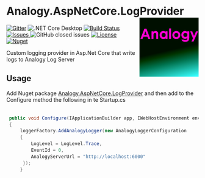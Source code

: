 # Analogy.AspNetCore.LogProvider       <img src="./Assets/icon.png" align="right" width="155px" height="155px">

<p align="center">

[![Gitter](https://badges.gitter.im/Analogy-LogViewer/community.svg)](https://gitter.im/Analogy-LogViewer/community?utm_source=badge&utm_medium=badge&utm_campaign=pr-badge)  ![.NET Core Desktop](https://github.com/Analogy-LogViewer/Analogy.AspNetCore.LogProvider/workflows/.NET%20Core%20Desktop/badge.svg)  [![Build Status](https://dev.azure.com/Analogy-LogViewer/Analogy%20Log%20Viewer/_apis/build/status/Analogy-LogViewer.Analogy.AspNetCore.LogProvider?branchName=main)](https://dev.azure.com/Analogy-LogViewer/Analogy%20Log%20Viewer/_build/latest?definitionId=37&branchName=main)
 <a href="https://github.com/Analogy-LogViewer/Analogy.AspNetCore.LogProvider/issues">
    <img src="https://img.shields.io/github/issues/Analogy-LogViewer/Analogy.AspNetCore.LogProvider" img alt="Issues"/>
</a>
![GitHub closed issues](https://img.shields.io/github/issues-closed-raw/Analogy-LogViewer/Analogy.AspNetCore.LogProvider)
<a href="https://github.com/Analogy-LogViewer/Analogy.AspNetCore.LogProvider/blob/master/LICENSE.md">
    <img src="https://img.shields.io/github/license/Analogy-LogViewer/Analogy.AspNetCore.LogProvider" img alt="License"/>
</a>
 [![Nuget](https://img.shields.io/nuget/v/Analogy.AspNetCore.LogProvider)](https://www.nuget.org/packages/Analogy.AspNetCore.LogProvider/)
</p>

Custom logging provider in Asp.Net Core that write logs to Analogy Log Server



## Usage

Add Nuget package [Analogy.AspNetCore.LogProvider](https://www.nuget.org/packages/Analogy.AspNetCore.LogProvider/) and then add to the Configure method the following in te Startup.cs

```csharp

 public void Configure(IApplicationBuilder app, IWebHostEnvironment env, ILoggerFactory loggerFactory)
 {
     loggerFactory.AddAnalogyLogger(new AnalogyLoggerConfiguration
     {
         LogLevel = LogLevel.Trace,
         EventId = 0,
         AnalogyServerUrl = "http://localhost:6000"
      });
     }

```

